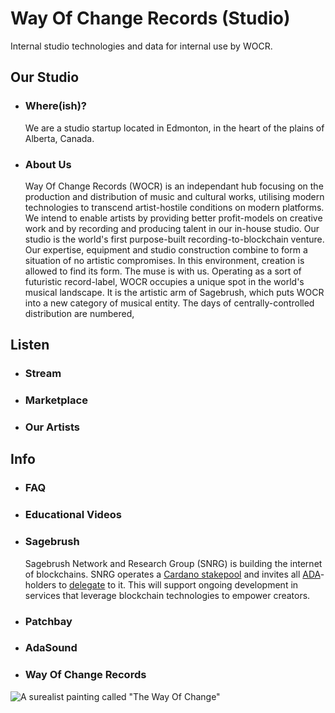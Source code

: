 
# Way Of Change Records (Studio)
Internal studio technologies and data for internal use by WOCR.

## Our Studio
- ### Where(ish)?

    We are a studio startup located in Edmonton, in the heart of the plains of Alberta, Canada.
- ### About Us
    
    Way Of Change Records (WOCR) is an independant hub focusing on the production and distribution of music and cultural works, utilising modern technologies to transcend artist-hostile conditions on modern platforms. We intend to enable artists by providing better profit-models on creative work and by recording and producing talent in our in-house studio.
    Our studio is the world's first purpose-built recording-to-blockchain venture.  Our expertise, equipment and studio construction combine to form a situation of no artistic compromises.  In this environment, creation is allowed to find its form.  The muse is with us. 
    Operating as a sort of futuristic record-label, WOCR occupies a unique spot in the world's musical landscape. It is the artistic arm of Sagebrush, which puts WOCR into a new category of musical entity. The days of centrally-controlled distribution are numbered,
  
## Listen
  - ### Stream
  - ### Marketplace
  - ### Our Artists
  
## Info
  - ### FAQ
  - ### Educational Videos
  - ### Sagebrush
    Sagebrush Network and Research Group (SNRG) is building the internet of blockchains. SNRG operates a [Cardano stakepool](https://cexplorer.io/pool/pool1dkpt0xwf0wzh0xzkqzxlyygznj9pt8pw6sdze7cs8tdd26hc3v2) and invites all [ADA](https://cardano.org/what-is-ada/)-holders to [delegate](https://cardano.org/stake-pool-delegation/) to it. This will support ongoing development in services that leverage blockchain technologies to empower creators.
  - ### Patchbay
  - ### AdaSound
  
  
  - ### Way Of Change Records


![A surealist painting called "The Way Of Change"](https://github.com/wayofchange/studio/blob/main/images/surrealist%20way%20of%20change2.png)
